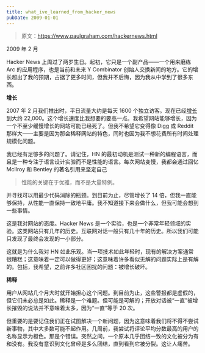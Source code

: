 ```yaml
---
title: what_ive_learned_from_hacker_news
pubDate: 2009-01-01
---
```


> 原文：https://www.paulgraham.com/hackernews.html 

            
2009 年 2 月

Hacker News 上周过了两岁生日。起初，它只是一个副产品——一个用来磨练 Arc 的应用程序，也是当前和未来 Y Combinator 创始人交换新闻的地方。它的增长超出了我的预期，占据了更多时间，但我并不后悔，因为我从中学到了很多东西。

**增长**

2007 年 2 月我们推出时，平日流量大约是每天 1600 个独立访客。现在已经[增长](http://ycombinator.com/images/2yeartraffic.png)到大约 22,000。这个增长速度比我想要的要高一点。我希望网站能够增长，因为一个不至少缓慢增长的网站可能已经死了。但我不希望它变得像 Digg 或 Reddit 那样大——主要是因为那会稀释网站的特色，同时也因为我不想花费所有时间处理规模化问题。

我已经有足够多的问题了。请记住，HN 的最初动机是测试一种新的编程语言，而且是一种专注于语言设计实验而不是性能的语言。每次网站变慢，我都会通过回忆 McIlroy 和 Bentley 的著名引用来坚定自己

> 性能的关键在于优雅，而不是大量特例。

并寻找可以用最少代码消除的瓶颈。到目前为止，尽管增长了 14 倍，但我一直能够保持，从性能一直保持一致地平庸。我不知道接下来会做什么，但我可能会想到一些事情。

这是我对网站的态度。Hacker News 是一个实验，也是一个非常年轻领域的实验。这类网站只有几年的历史。互联网对话一般只有几十年的历史。所以我们可能只发现了最终会发现的一小部分。

这就是为什么我对 HN 如此乐观。当一项技术如此年轻时，现有的解决方案通常很糟糕；这意味着一定可以做得更好；这意味着许多看似无解的问题实际上是有解的。包括，我希望，之前许多社区困扰的问题：被增长破坏。

**稀释**

用户从网站几个月大时就开始担心这个问题。到目前为止，这些警报都是虚假的，但它们未必总是如此。稀释是一个难题。但可能是可解的；开放对话被“一直”被增长摧毁的说法并不意味着太多，因为“一直”等于 20 次。

但重要的是要记住我们正在试图解决一个新问题，因为这意味着我们将不得不尝试新事物，其中大多数可能不起作用。几周前，我尝试将评论平均分数最高的用户的名称显示为橙色。那是个错误。突然之间，一个原本几乎团结一致的文化被分为有和没有。我没有意识到文化曾经是多么团结，直到看到它被分裂。这让人痛苦。
